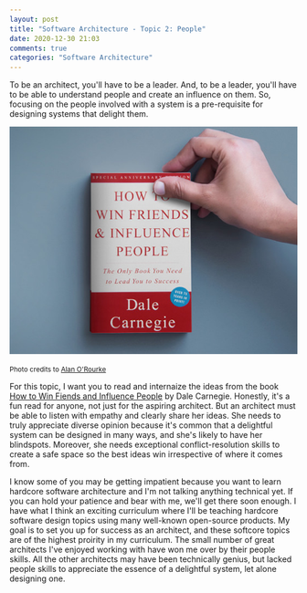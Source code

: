 ```yaml
---
layout: post
title: "Software Architecture - Topic 2: People"
date: 2020-12-30 21:03
comments: true
categories: "Software Architecture"
---
```


To be an architect, you'll have to be a leader. And, to be a leader, you'll have to be able to understand people and create an influence on them. So, focusing on the people involved with a system is a pre-requisite for designing systems that delight them.

![How To Win Friends And Influence People](/images/DaleCarnegieBook.png)

<small>Photo credits to [Alan O'Rourke](https://flic.kr/p/N7J52S)</small>

For this topic, I want you to read and internaize the ideas from the book [How to Win Fiends and Influence People](https://www.amazon.com/How-Win-Friends-Influence-People/dp/0671027034/ref=sr_1_1?dchild=1&keywords=Dale+Carnegie&qid=1609523629&s=books&sr=1-1) by Dale Carnegie. Honestly, it's a fun read for anyone, not just for the aspiring architect. But an architect must be able to listen with empathy and clearly share her ideas. She needs to truly appreciate diverse opinion because it's common that a delightful system can be designed in many ways, and she's likely to have her blindspots. Moreover, she needs exceptional conflict-resolution skills to create a safe space so the best ideas win irrespective of where it comes from.

I know some of you may be getting impatient because you want to learn hardcore software architecture and I'm not talking anything technical yet. If you can hold your patience and bear with me, we'll get there soon enough. I have what I think an exciting curriculum where I'll be teaching hardcore software design topics using many well-known open-source products. My goal is to set you up for success as an architect, and these softcore topics are of the highest proirity in my curriculum. The small number of great architects I've enjoyed working with have won me over by their people skills. All the other architects may have been technically genius, but lacked people skills to appreciate the essence of a delightful system, let alone designing one.